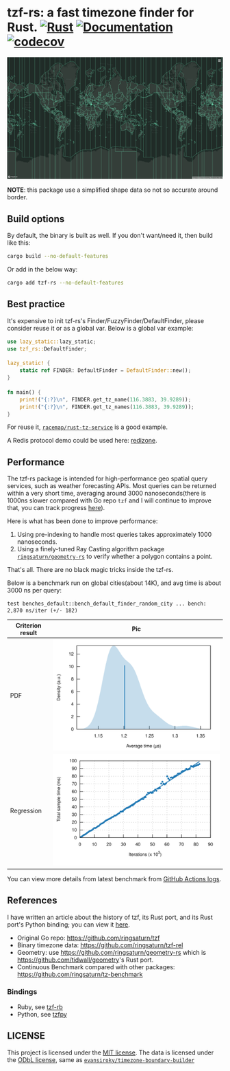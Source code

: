 # tzf-rs: a fast timezone finder for Rust. [![Rust](https://github.com/ringsaturn/tzf-rs/actions/workflows/rust.yml/badge.svg)](https://github.com/ringsaturn/tzf-rs/actions/workflows/rust.yml) [![Documentation](https://docs.rs/tzf-rs/badge.svg)](https://docs.rs/tzf-rs) [![codecov](https://codecov.io/gh/ringsaturn/tzf-rs/branch/main/graph/badge.svg?token=NQFIP9DD86)](https://codecov.io/gh/ringsaturn/tzf-rs)

![](https://github.com/ringsaturn/tzf/blob/gh-pages/docs/tzf-social-media.png?raw=true)

**NOTE**: this package use a simplified shape data so not so accurate around
border.

## Build options

By default, the binary is built as well. If you don't want/need it, then build
like this:

```bash
cargo build --no-default-features
```

Or add in the below way:

```bash
cargo add tzf-rs --no-default-features
```

## Best practice

It's expensive to init tzf-rs's Finder/FuzzyFinder/DefaultFinder, please
consider reuse it or as a global var. Below is a global var example:

```rust
use lazy_static::lazy_static;
use tzf_rs::DefaultFinder;

lazy_static! {
    static ref FINDER: DefaultFinder = DefaultFinder::new();
}

fn main() {
    print!("{:?}\n", FINDER.get_tz_name(116.3883, 39.9289));
    print!("{:?}\n", FINDER.get_tz_names(116.3883, 39.9289));
}
```

For reuse it,
[`racemap/rust-tz-service`](https://github.com/racemap/rust-tz-service) is a
good example.

A Redis protocol demo could be used here:
[redizone](https://github.com/ringsaturn/redizone).

## Performance

The tzf-rs package is intended for high-performance geo spatial query services,
such as weather forecasting APIs. Most queries can be returned within a very
short time, averaging around 3000 nanoseconds(there is 1000ns slower compared
with Go repo `tzf` and I will continue to improve that, you can track progress
[here](https://github.com/ringsaturn/geometry-rs/issues/3)).

Here is what has been done to improve performance:

1. Using pre-indexing to handle most queries takes approximately 1000
   nanoseconds.
2. Using a finely-tuned Ray Casting algorithm package
   [`ringsaturn/geometry-rs`](https://github.com/ringsaturn/geometry-rs) to
   verify whether a polygon contains a point.

That's all. There are no black magic tricks inside the tzf-rs.

Below is a benchmark run on global cities(about 14K), and avg time is about 3000
ns per query:

```
test benches_default::bench_default_finder_random_city ... bench:       2,870 ns/iter (+/- 182)
```

| Criterion result | Pic                                                                                       |
| ---------------- | ----------------------------------------------------------------------------------------- |
| PDF              | ![](https://raw.githubusercontent.com/ringsaturn/tzf-rs/main/assets/pdf_small.svg)        |
| Regression       | ![](https://raw.githubusercontent.com/ringsaturn/tzf-rs/main/assets/regression_small.svg) |

You can view more details from latest benchmark from
[GitHub Actions logs](https://github.com/ringsaturn/tzf-rs/actions/workflows/rust.yml).

## References

I have written an article about the history of tzf, its Rust port, and its Rust
port's Python binding; you can view it
[here](https://blog.ringsaturn.me/en/posts/2023-01-31-history-of-tzf/).

- Original Go repo: <https://github.com/ringsaturn/tzf>
- Binary timezone data: <https://github.com/ringsaturn/tzf-rel>
- Geometry: use <https://github.com/ringsaturn/geometry-rs> which is
  <https://github.com/tidwall/geometry>'s Rust port.
- Continuous Benchmark compared with other packages:
  <https://github.com/ringsaturn/tz-benchmark>

### Bindings

- Ruby, see [tzf-rb](https://github.com/HarlemSquirrel/tzf-rb)
- Python, see [tzfpy](https://github.com/ringsaturn/tzfpy)

## LICENSE

This project is licensed under the [MIT license](./LICENSE). The data is
licensed under the
[ODbL license](https://github.com/ringsaturn/tzf-rel/blob/main/LICENSE), same as
[`evansiroky/timezone-boundary-builder`](https://github.com/evansiroky/timezone-boundary-builder)
